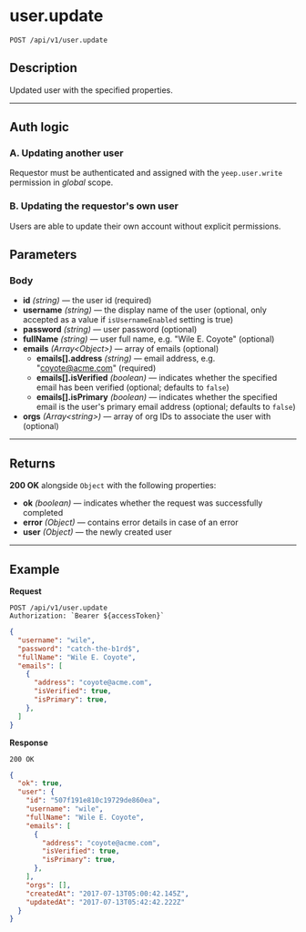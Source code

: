 # user.update

`POST /api/v1/user.update`

## Description

Updated user with the specified properties.

***

## Auth logic

### A. Updating another user

Requestor must be authenticated and assigned with the `yeep.user.write` permission in _global_ scope.

### B. Updating the requestor's own user

Users are able to update their own account without explicit permissions.

## Parameters

### Body

- **id** _(string)_ — the user id (required)
- **username** _(string)_ — the display name of the user (optional, only accepted as a value if `isUsernameEnabled` setting is true)
- **password** _(string)_ — user password (optional)
- **fullName** _(string)_ — user full name, e.g. "Wile E. Coyote"
(optional)
- **emails** _(Array\<Object>)_ — array of emails (optional)
  - **emails[].address** _(string)_ — email address, e.g. "coyote@acme.com" (required)
  - **emails[].isVerified** _(boolean)_ — indicates whether the specified email has been verified (optional; defaults to `false`)
  - **emails[].isPrimary** _(boolean)_ — indicates whether the specified email is the user's primary email address (optional; defaults to `false`)
- **orgs** _(Array\<string>)_ — array of org IDs to associate the user with (optional)

***

## Returns

**200 OK** alongside `Object` with the following properties:

- **ok** _(boolean)_ — indicates whether the request was successfully completed
- **error** _(Object)_ — contains error details in case of an error
- **user** _(Object)_ — the newly created user

***

## Example

**Request**

```
POST /api/v1/user.update
Authorization: `Bearer ${accessToken}`
```

``` json
{
  "username": "wile",
  "password": "catch-the-b1rd$",
  "fullName": "Wile E. Coyote",
  "emails": [
    {
      "address": "coyote@acme.com",
      "isVerified": true,
      "isPrimary": true,
    },
  ]
}
```

**Response**

`200 OK`

``` json
{
  "ok": true,
  "user": {
    "id": "507f191e810c19729de860ea",
    "username": "wile",
    "fullName": "Wile E. Coyote",
    "emails": [
      {
        "address": "coyote@acme.com",
        "isVerified": true,
        "isPrimary": true,
      },
    ],
    "orgs": [],
    "createdAt": "2017-07-13T05:00:42.145Z",
    "updatedAt": "2017-07-13T05:42:42.222Z"
  }
}
```
